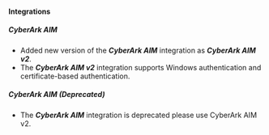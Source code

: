 
#### Integrations
##### CyberArk AIM
- Added new version of the ***CyberArk AIM*** integration as ***CyberArk AIM v2***.
- The ***CyberArk AIM v2*** integration supports Windows authentication and certificate-based authentication.

##### CyberArk AIM (Deprecated)
- The ***CyberArk AIM*** integration is deprecated please use CyberArk AIM v2.
